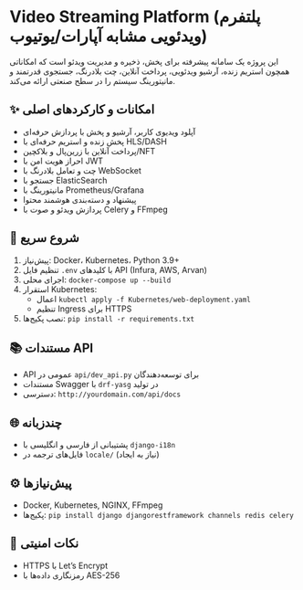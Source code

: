 # Video Streaming Platform (پلتفرم ویدئویی مشابه آپارات/یوتیوب)

این پروژه یک سامانه پیشرفته برای پخش، ذخیره و مدیریت ویدئو است که امکاناتی همچون استریم زنده، آرشیو ویدئویی، پرداخت آنلاین، چت بلادرنگ، جستجوی قدرتمند و مانیتورینگ سیستم را در سطح صنعتی ارائه می‌کند.

## ✨ امکانات و کارکردهای اصلی
- آپلود ویدیوی کاربر، آرشیو و پخش با پردازش حرفه‌ای
- پخش زنده و استریم حرفه‌ای با HLS/DASH
- پرداخت آنلاین با زرین‌پال و بلاکچین/NFT
- احراز هویت امن با JWT
- چت و تعامل بلادرنگ با WebSocket
- جستجو با ElasticSearch
- مانیتورینگ با Prometheus/Grafana
- پیشنهاد و دسته‌بندی هوشمند محتوا
- پردازش ویدئو و صوت با Celery و FFmpeg

## 🚀 شروع سریع
1. پیش‌نیاز: Docker، Kubernetes، Python 3.9+
2. تنظیم فایل `.env` با کلیدهای API (Infura, AWS, Arvan)
3. اجرای محلی: `docker-compose up --build`
4. استقرار Kubernetes:
   - اعمال `kubectl apply -f Kubernetes/web-deployment.yaml`
   - تنظیم Ingress برای HTTPS
5. نصب پکیج‌ها: `pip install -r requirements.txt`

## 📚 مستندات API
- API عمومی در `api/dev_api.py` برای توسعه‌دهندگان
- مستندات Swagger با `drf-yasg` در تولید
- دسترسی: `http://yourdomain.com/api/docs`

## 🌐 چندزبانه
- پشتیبانی از فارسی و انگلیسی با `django-i18n`
- فایل‌های ترجمه در `locale/` (نیاز به ایجاد)

## ⚙️ پیش‌نیازها
- Docker, Kubernetes, NGINX, FFmpeg
- پکیج‌ها: `pip install django djangorestframework channels redis celery`

## 🚧 نکات امنیتی
- HTTPS با Let’s Encrypt
- رمزنگاری داده‌ها با AES-256
